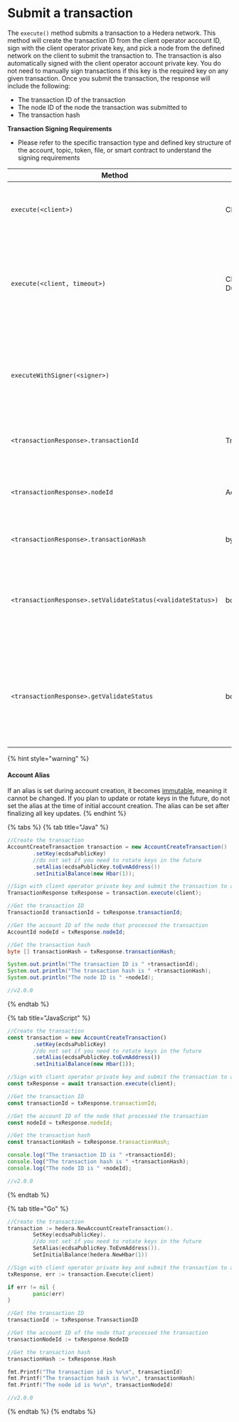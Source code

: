 # Submit a transaction

The `execute()` method submits a transaction to a Hedera network. This method will create the transaction ID from the client operator account ID, sign with the client operator private key, and pick a node from the defined network on the client to submit the transaction to. The transaction is also automatically signed with the client operator account private key. You do not need to manually sign transactions if this key is the required key on any given transaction. Once you submit the transaction, the response will include the following:

* The transaction ID of the transaction
* The node ID of the node the transaction was submitted to
* The transaction hash

**Transaction Signing Requirements**

* Please refer to the specific transaction type and defined key structure of the account, topic, token, file, or smart contract to understand the signing requirements

<table><thead><tr><th>Method</th><th width="157.33333333333331">Type</th><th>Description</th></tr></thead><tbody><tr><td><code>execute(&#x3C;client>)</code></td><td>Client</td><td>Sign with the client operator and submit to a Hedera network</td></tr><tr><td><code>execute(&#x3C;client, timeout>)</code></td><td>Client, Duration</td><td>The duration of times the client will try to submit the transaction upon the network being busy</td></tr><tr><td><code>executeWithSigner(&#x3C;signer>)</code></td><td></td><td>Sign the transaction with a local wallet. This feature is available in the Hedera JavaScript SDK only. >=<code>v2.11.0</code></td></tr><tr><td><code>&#x3C;transactionResponse>.transactionId</code></td><td>TransactionId</td><td>Returns the transaction ID of the transaction</td></tr><tr><td><code>&#x3C;transactionResponse>.nodeId</code></td><td>AccountId</td><td>Returns the node ID of the node that processed the transaction</td></tr><tr><td><code>&#x3C;transactionResponse>.transactionHash</code></td><td>byte [ ]</td><td>Returns the hash of the transaction</td></tr><tr><td><code>&#x3C;transactionResponse>.setValidateStatus(&#x3C;validateStatus>)</code></td><td>boolean</td><td>Whether getReceipt() or getRecord() will throw an exception if the receipt status is not SUCCESS</td></tr><tr><td><code>&#x3C;transactionResponse>.getValidateStatus</code></td><td>boolean</td><td>Return whether getReceipt() or getRecord() will throw an exception if the receipt status is not SUCCESS</td></tr></tbody></table>

{% hint style="warning" %}
#### Account Alias

If an alias is set during account creation, it becomes [immutable](../../../support-and-community/glossary.md#immutability), meaning it cannot be changed. If you plan to update or rotate keys in the future, do not set the alias at the time of initial account creation. The alias can be set after finalizing all key updates.&#x20;
{% endhint %}

{% tabs %}
{% tab title="Java" %}
```java
//Create the transaction
AccountCreateTransaction transaction = new AccountCreateTransaction()
        .setKey(ecdsaPublicKey)
        //do not set if you need to rotate keys in the future
        .setAlias(ecdsaPublicKey.toEvmAddress())
        .setInitialBalance(new Hbar(1));

//Sign with client operator private key and submit the transaction to a Hedera network
TransactionResponse txResponse = transaction.execute(client);

//Get the transaction ID
TransactionId transactionId = txResponse.transactionId;

//Get the account ID of the node that processed the transaction
AccountId nodeId = txResponse.nodeId;

//Get the transaction hash
byte [] transactionHash = txResponse.transactionHash;

System.out.println("The transaction ID is " +transactionId);
System.out.println("The transaction hash is " +transactionHash);
System.out.println("The node ID is " +nodeId);

//v2.0.0
```
{% endtab %}

{% tab title="JavaScript" %}
```javascript
//Create the transaction
const transaction = new AccountCreateTransaction()
        .setKey(ecdsaPublicKey)
        //do not set if you need to rotate keys in the future
        .setAlias(ecdsaPublicKey.toEvmAddress())
        .setInitialBalance(new Hbar(1));

//Sign with client operator private key and submit the transaction to a Hedera network
const txResponse = await transaction.execute(client);

//Get the transaction ID
const transactionId = txResponse.transactionId;

//Get the account ID of the node that processed the transaction
const nodeId = txResponse.nodeId;

//Get the transaction hash
const transactionHash = txResponse.transactionHash;

console.log("The transaction ID is " +transactionId);
console.log("The transaction hash is " +transactionHash);
console.log("The node ID is " +nodeId);

//v2.0.0
```
{% endtab %}

{% tab title="Go" %}
```go
//Create the transaction
transaction := hedera.NewAccountCreateTransaction().
        SetKey(ecdsaPublicKey).
        //do not set if you need to rotate keys in the future
        SetAlias(ecdsaPublicKey.ToEvmAddress()).
        SetInitialBalance(hedera.NewHbar(1))

//Sign with client operator private key and submit the transaction to a Hedera network
txResponse, err := transaction.Execute(client)

if err != nil {
        panic(err)
}

//Get the transaction ID
transactionId := txResponse.TransactionID

//Get the account ID of the node that processed the transaction
transactionNodeId := txResponse.NodeID

//Get the transaction hash
transactionHash := txResponse.Hash

fmt.Printf("The transaction id is %v\n", transactionId)
fmt.Printf("The transaction hash is %v\n", transactionHash)
fmt.Printf("The node id is %v\n", transactionNodeId)

//v2.0.0
```
{% endtab %}
{% endtabs %}

